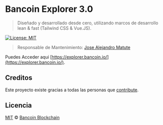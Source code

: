 # Bancoin Explorer 3.0

> Diseñado y desarrollado desde cero, utilizando marcos de desarrollo lean & fast (Tailwind CSS & Vue.JS).

[![License: MIT](https://badgen.now.sh/badge/license/MIT/green)](https://opensource.org/licenses/MIT)

> Responsable de Mantenimiento: [Jose Alejandro Matute](https://github.com/jamcont)

Puedes Acceder aqui [https://explorer.bancoin.io/](https://explorer.bancoin.io/).

## Creditos

Este proyecto existe gracias a todas las personas que [contribute](../../contributors).

## Licencia

[MIT](LICENSE) © [Bancoin Blockchain](https://bancoin.io)
